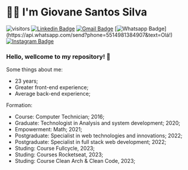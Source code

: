 # :man_technologist: I'm Giovane Santos Silva

![visitors](https://visitor-badge.laobi.icu/badge?page_id=giovanesantossilva.giovanesantossilva)
[![Linkedin Badge](https://img.shields.io/badge/-LinkedIn-blue?style=flat-square&logo=Linkedin&logoColor=white&link=https://www.linkedin.com/in/nykollemalone/)](https://www.linkedin.com/in/giovane-santos-silva-a63790156/)
[![Gmail Badge](https://img.shields.io/badge/-Gmail-c14438?style=flat-square&logo=Gmail&logoColor=white&link=mailto:giovanesantos1999@gmail.com)](mailto:giovanesantos1999@gmail.com)
[![Whatsapp Badge](https://img.shields.io/badge/-Whatsapp-4CA143?style=flat-square&labelColor=4CA143&logo=whatsapp&logoColor=white&link=https://api.whatsapp.com/send?phone=5514991459179&text=Olá!)](https://api.whatsapp.com/send?phone=5514981384907&text=Olá!)
[![Instagram Badge](https://img.shields.io/badge/-Instagram-BF008C?style=flat-square&logo=Instagram&logoColor=white&link=https://www.instagram.com/joaovitorduartemariucio)](https://www.instagram.com/giovanesantossilva/) 

### Hello, wellcome to my repository! 👋

Some things about me:

- 23 years;
- Greater front-end experience;
- Average back-end experience;

Formation:

- Course: Computer Technician; 2016;
- Graduate: Technologist in Analysis and system development; 2020;
- Empowerment: Math; 2021;
- Postgraduate: Specialist in web technologies and innovations; 2022;
- Postgraduate: Specialist in full stack web development; 2022;
- Studing: Course Fullcycle, 2023;
- Studing: Courses Rocketseat, 2023;
- Studing: Course Clean Arch & Clean Code, 2023;
